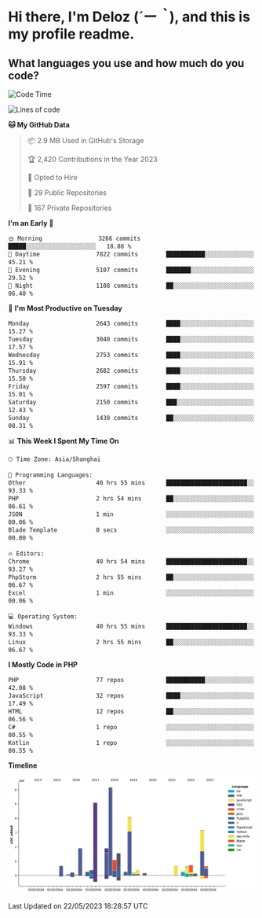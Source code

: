# **Hi there, I'm Deloz (*´ー｀*), and this is my profile readme.**

## **What languages you use and how much do you code?**

<!--START_SECTION:waka-->
![Code Time](http://img.shields.io/badge/Code%20Time-1%2C500%20hrs%2045%20mins-blue)

![Lines of code](https://img.shields.io/badge/From%20Hello%20World%20I%27ve%20Written-30.7%20million%20lines%20of%20code-blue)

**🐱 My GitHub Data** 

> 📦 2.9 MB Used in GitHub's Storage 
 > 
> 🏆 2,420 Contributions in the Year 2023
 > 
> 💼 Opted to Hire
 > 
> 📜 29 Public Repositories 
 > 
> 🔑 167 Private Repositories 
 > 
**I'm an Early 🐤** 

```text
🌞 Morning                3266 commits        █████░░░░░░░░░░░░░░░░░░░░   18.88 % 
🌆 Daytime                7822 commits        ███████████░░░░░░░░░░░░░░   45.21 % 
🌃 Evening                5107 commits        ███████░░░░░░░░░░░░░░░░░░   29.52 % 
🌙 Night                  1108 commits        ██░░░░░░░░░░░░░░░░░░░░░░░   06.40 % 
```
📅 **I'm Most Productive on Tuesday** 

```text
Monday                   2643 commits        ████░░░░░░░░░░░░░░░░░░░░░   15.27 % 
Tuesday                  3040 commits        ████░░░░░░░░░░░░░░░░░░░░░   17.57 % 
Wednesday                2753 commits        ████░░░░░░░░░░░░░░░░░░░░░   15.91 % 
Thursday                 2682 commits        ████░░░░░░░░░░░░░░░░░░░░░   15.50 % 
Friday                   2597 commits        ████░░░░░░░░░░░░░░░░░░░░░   15.01 % 
Saturday                 2150 commits        ███░░░░░░░░░░░░░░░░░░░░░░   12.43 % 
Sunday                   1438 commits        ██░░░░░░░░░░░░░░░░░░░░░░░   08.31 % 
```


📊 **This Week I Spent My Time On** 

```text
🕑︎ Time Zone: Asia/Shanghai

💬 Programming Languages: 
Other                    40 hrs 55 mins      ███████████████████████░░   93.33 % 
PHP                      2 hrs 54 mins       ██░░░░░░░░░░░░░░░░░░░░░░░   06.61 % 
JSON                     1 min               ░░░░░░░░░░░░░░░░░░░░░░░░░   00.06 % 
Blade Template           0 secs              ░░░░░░░░░░░░░░░░░░░░░░░░░   00.00 % 

🔥 Editors: 
Chrome                   40 hrs 54 mins      ███████████████████████░░   93.27 % 
PhpStorm                 2 hrs 55 mins       ██░░░░░░░░░░░░░░░░░░░░░░░   06.67 % 
Excel                    1 min               ░░░░░░░░░░░░░░░░░░░░░░░░░   00.06 % 

💻 Operating System: 
Windows                  40 hrs 55 mins      ███████████████████████░░   93.33 % 
Linux                    2 hrs 55 mins       ██░░░░░░░░░░░░░░░░░░░░░░░   06.67 % 
```

**I Mostly Code in PHP** 

```text
PHP                      77 repos            ███████████░░░░░░░░░░░░░░   42.08 % 
JavaScript               32 repos            ████░░░░░░░░░░░░░░░░░░░░░   17.49 % 
HTML                     12 repos            ██░░░░░░░░░░░░░░░░░░░░░░░   06.56 % 
C#                       1 repo              ░░░░░░░░░░░░░░░░░░░░░░░░░   00.55 % 
Kotlin                   1 repo              ░░░░░░░░░░░░░░░░░░░░░░░░░   00.55 % 
```



**Timeline**

![Lines of Code chart](https://raw.githubusercontent.com/deloz/deloz/main/assets/bar_graph.png)


 Last Updated on 22/05/2023 18:28:57 UTC
<!--END_SECTION:waka-->
